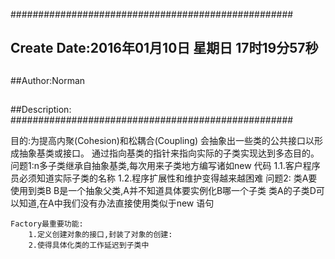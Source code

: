 ###################################################
## Create Date:2016年01月10日 星期日 17时19分57秒
##
##Author:Norman
##
##Description: 
###################################################


目的:为提高内聚(Cohesion)和松耦合(Coupling)
    会抽象出一些类的公共接口以形成抽象基类或接口。
    通过指向基类的指针来指向实际的子类实现达到多态目的。
        问题1:n多子类继承自抽象基类,每次用来子类地方编写诸如new 代码
            1.1.客户程序员必须知道实际子类的名称
            1.2.程序扩展性和维护变得越来越困难
        问题2:
            类A要使用到类B B是一个抽象父类,A并不知道具体要实例化B哪一个子类
            类A的子类D可以知道,在A中我们没有办法直接使用类似于new 语句

    Factory最重要功能:
        1.定义创建对象的接口,封装了对象的创建:
        2.使得具体化类的工作延迟到子类中

